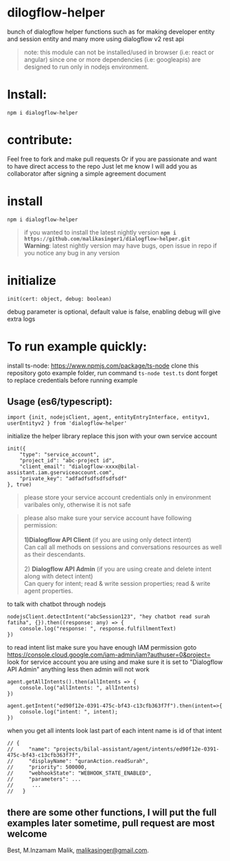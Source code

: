 # dilogflow-helper
bunch of dialogflow helper
 functions such as for making developer entity
 and session entity and many more using dialogflow v2 rest api

> note: this module can not be installed/used in browser (i.e: react or angular) since one or more dependencies (i.e: googleapis) are designed to run only in nodejs environment.

# Install:
`npm i dialogflow-helper`

# contribute:
Feel free to fork and make pull requests
Or if you are passionate and want to have direct access to the repo Just let me know I will add you as collaborator after signing a simple agreement document

# install

`npm i dialogflow-helper`

> if you wanted to install the latest nightly version
**```npm i https://github.com/malikasinger1/dialogflow-helper.git```**
<br>**Warning**: latest nightly version may have bugs, open issue in repo if you notice any bug in any version 

# initialize

`init(cert: object, debug: boolean)`

debug parameter is optional, default value is false, enabling debug will give extra logs


# To run example quickly:
install ts-node: https://www.npmjs.com/package/ts-node
clone this repository 
goto example folder, run command `ts-node test.ts`
dont forget to replace credentials before running example


## Usage (es6/typescript): 

```
import {init, nodejsClient, agent, entityEntryInterface, entityv1, userEntityv2 } from 'dialogflow-helper'
```


initialize the helper library
replace this json with your own service account


```
init({
    "type": "service_account",
    "project_id": "abc-project id",
    "client_email": "dialogflow-xxxx@bilal-assistant.iam.gserviceaccount.com",
    "private_key": "adfadfsdfsdfsdfsdf"
}, true)

```

> please store your service account credentials only in environment varibales only, otherwise it is not safe

>please also make sure your service account have following permission:<br><br>
> **1)Dialogflow API Client** (if you are using only detect intent)<br>
>Can call all methods on sessions and conversations resources as well as their descendants.<br><br>
>2) **Dialogflow API Admin** (if you are using create and delete intent along with detect intent) <br>
>Can query for intent; read & write session properties; read & write agent properties.


to talk with chatbot through nodejs
```
nodejsClient.detectIntent("abcSession123", "hey chatbot read surah fatiha", {}).then((response: any) => {
    console.log("response: ", response.fulfillmentText)
})
```
to read intent list make sure you have enough IAM permission
goto https://console.cloud.google.com/iam-admin/iam?authuser=0&project=<project-id> look for
service account you are using and make sure it is set to "Dialogflow API Admin" anything less then admin will not work

```
agent.getAllIntents().then(allIntents => {
    console.log("allIntents: ", allIntents)
})
```
```
agent.getIntent("ed90f12e-0391-475c-bf43-c13cfb363f7f").then(intent=>{
    console.log("intent: ", intent);
}) 
```

when you get all intents look last part of each intent name is id of that intent
```
// {
//     "name": "projects/bilal-assistant/agent/intents/ed90f12e-0391-475c-bf43-c13cfb363f7f",
//     "displayName": "quranAction.readSurah",
//     "priority": 500000,
//     "webhookState": "WEBHOOK_STATE_ENABLED",
//     "parameters": ...
//      ...
//   }
```

## there are some other functions, I will put the full examples later sometime, pull request are most welcome 


Best,
M.Inzamam Malik,
malikasinger@gmail.com.